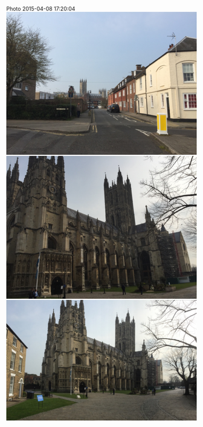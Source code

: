 <!--
title: Photo 2015-04-08 17:20:04
date: Wed Apr 08 2015 18:20:04 GMT+0100 (British Summer Time)
tags: canterbury,cathedral
-->
Photo 2015-04-08 17:20:04
![](115863904707-0.jpg)
![](115863904707-1.jpg)
![](115863904707-2.jpg)
